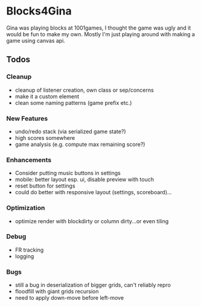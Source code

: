 # Blocks4Gina

Gina was playing blocks at 1001games, I thought the game was ugly and it would be fun to make my own. Mostly I'm just playing around with making a game using canvas api.

## Todos
### Cleanup
 - cleanup of listener creation, own class or sep/concerns
 - make it a custom element
 - clean some naming patterns (game prefix etc.)

### New Features
 - undo/redo stack (via serialized game state?)
 - high scores somewhere
 - game analysis (e.g. compute max remaining score?)

### Enhancements
 - Consider putting music buttons in settings
 - mobile: better layout esp. ui, disable preview with touch
 - reset button for settings
 - could do better with responsive layout (settings, scoreboard)...

### Optimization
 - optimize render with blockdirty or column dirty...or even tiling

### Debug
 - FR tracking
 - logging

### Bugs
 - still a bug in deserialization of bigger grids, can't reliably repro
 - floodfill with giant grids recursion
 - need to apply down-move before left-move